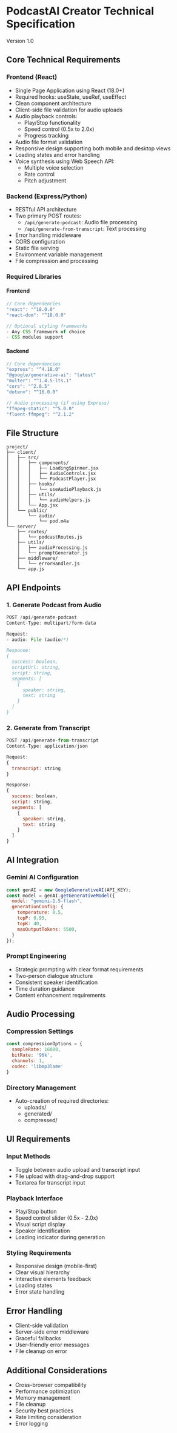 # PodcastAI Creator Technical Specification
Version 1.0

## Core Technical Requirements

### Frontend (React)
- Single Page Application using React (18.0+)
- Required hooks: useState, useRef, useEffect
- Clean component architecture
- Client-side file validation for audio uploads
- Audio playback controls:
  - Play/Stop functionality
  - Speed control (0.5x to 2.0x)
  - Progress tracking
- Audio file format validation
- Responsive design supporting both mobile and desktop views
- Loading states and error handling
- Voice synthesis using Web Speech API:
  - Multiple voice selection
  - Rate control
  - Pitch adjustment

### Backend (Express/Python)
- RESTful API architecture
- Two primary POST routes:
  - `/api/generate-podcast`: Audio file processing
  - `/api/generate-from-transcript`: Text processing
- Error handling middleware
- CORS configuration
- Static file serving
- Environment variable management
- File compression and processing

### Required Libraries

#### Frontend
```javascript
// Core dependencies
"react": "^18.0.0"
"react-dom": "^18.0.0"

// Optional styling frameworks
- Any CSS framework of choice
- CSS modules support
```

#### Backend
```javascript
// Core dependencies
"express": "^4.18.0"
"@google/generative-ai": "latest"
"multer": "^1.4.5-lts.1"
"cors": "^2.8.5"
"dotenv": "^16.0.0"

// Audio processing (if using Express)
"ffmpeg-static": "^5.0.0"
"fluent-ffmpeg": "^2.1.2"
```

## File Structure
```
project/
├── client/
│   ├── src/
│   │   ├── components/
│   │   │   ├── LoadingSpinner.jsx
│   │   │   ├── AudioControls.jsx
│   │   │   └── PodcastPlayer.jsx
│   │   ├── hooks/
│   │   │   └── useAudioPlayback.js
│   │   ├── utils/
│   │   │   └── audioHelpers.js
│   │   └── App.jsx
│   └── public/
│       └── audio/
│           └── pod.m4a
└── server/
    ├── routes/
    │   └── podcastRoutes.js
    ├── utils/
    │   ├── audioProcessing.js
    │   └── promptGenerator.js
    ├── middleware/
    │   └── errorHandler.js
    └── app.js
```

## API Endpoints

### 1. Generate Podcast from Audio
```javascript
POST /api/generate-podcast
Content-Type: multipart/form-data

Request:
- audio: File (audio/*)

Response:
{
  success: boolean,
  scriptUrl: string,
  script: string,
  segments: [
    {
      speaker: string,
      text: string
    }
  ]
}
```

### 2. Generate from Transcript
```javascript
POST /api/generate-from-transcript
Content-Type: application/json

Request:
{
  transcript: string
}

Response:
{
  success: boolean,
  script: string,
  segments: [
    {
      speaker: string,
      text: string
    }
  ]
}
```

## AI Integration

### Gemini AI Configuration
```javascript
const genAI = new GoogleGenerativeAI(API_KEY);
const model = genAI.getGenerativeModel({
  model: "gemini-1.5-flash",
  generationConfig: {
    temperature: 0.5,
    topP: 0.95,
    topK: 40,
    maxOutputTokens: 5500,
  }
});
```

### Prompt Engineering
- Strategic prompting with clear format requirements
- Two-person dialogue structure
- Consistent speaker identification
- Time duration guidance
- Content enhancement requirements

## Audio Processing

### Compression Settings
```javascript
const compressionOptions = {
  sampleRate: 16000,
  bitRate: '96k',
  channels: 1,
  codec: 'libmp3lame'
}
```

### Directory Management
- Auto-creation of required directories:
  - uploads/
  - generated/
  - compressed/

## UI Requirements

### Input Methods
- Toggle between audio upload and transcript input
- File upload with drag-and-drop support
- Textarea for transcript input

### Playback Interface
- Play/Stop button
- Speed control slider (0.5x - 2.0x)
- Visual script display
- Speaker identification
- Loading indicator during generation

### Styling Requirements
- Responsive design (mobile-first)
- Clear visual hierarchy
- Interactive elements feedback
- Loading states
- Error state handling

## Error Handling
- Client-side validation
- Server-side error middleware
- Graceful fallbacks
- User-friendly error messages
- File cleanup on error

## Additional Considerations
- Cross-browser compatibility
- Performance optimization
- Memory management
- File cleanup
- Security best practices
- Rate limiting consideration
- Error logging